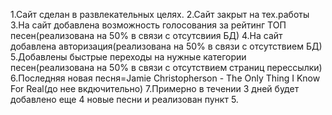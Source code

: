 1.Сайт сделан в развлекательных целях.
2.Сайт закрыт на тех.работы
3.На сайт добавлена возможность голосования за рейтинг ТОП песен(реализована на 50% в связи с отсутсвиия БД)
4.На сайт добавлена авторизация(реализована на 50% в связи с отсутствием БД)
5.Добавлены быстрые переходы на нужные категории песен(реализована на 50% в связи с отсутствием страниц перессылки)
6.Последняя новая песня=Jamie Christopherson - The Only Thing I Know For Real(до нее вкдючительно)
7.Примерно в течении 3 дней будет добавлено еще 4 новые песни и реализован пункт 5.
